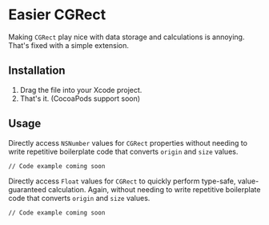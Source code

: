 # Easier CGRect
Making `CGRect` play nice with data storage and calculations is annoying. That's fixed with a simple extension.

## Installation

 1. Drag the file into your Xcode project.
 2. That's it. (CocoaPods support soon)
 
## Usage

Directly access `NSNumber` values for `CGRect` properties without needing to write repetitive boilerplate code that converts `origin` and `size` values.

    // Code example coming soon
    
    
Directly access `Float` values for `CGRect` to quickly perform type-safe, value-guaranteed calculation. Again, without needing to write repetitive boilerplate code that converts `origin` and `size` values.

    // Code example coming soon
  
